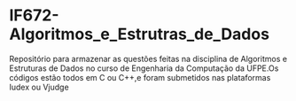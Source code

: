 # IF672-Algoritmos_e_Estrutras_de_Dados
Repositório para armazenar as questões feitas na disciplina de Algoritmos e Estruturas de Dados no curso de Engenharia da Computação da UFPE.Os códigos estão todos em C ou C++,e foram submetidos nas plataformas Iudex ou Vjudge
